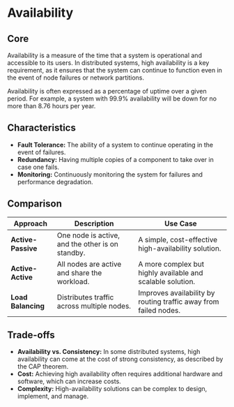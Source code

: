 # Availability

## Core

Availability is a measure of the time that a system is operational and accessible to its users. In distributed systems, high availability is a key requirement, as it ensures that the system can continue to function even in the event of node failures or network partitions.

Availability is often expressed as a percentage of uptime over a given period. For example, a system with 99.9% availability will be down for no more than 8.76 hours per year.

## Characteristics

-   **Fault Tolerance:** The ability of a system to continue operating in the event of failures.
-   **Redundancy:** Having multiple copies of a component to take over in case one fails.
-   **Monitoring:** Continuously monitoring the system for failures and performance degradation.

## Comparison

| Approach             | Description                                          | Use Case                                           |
| -------------------- | ---------------------------------------------------- | -------------------------------------------------- |
| **Active-Passive**   | One node is active, and the other is on standby.     | A simple, cost-effective high-availability solution. |
| **Active-Active**    | All nodes are active and share the workload.         | A more complex but highly available and scalable solution. |
| **Load Balancing**   | Distributes traffic across multiple nodes.           | Improves availability by routing traffic away from failed nodes. |

## Trade-offs

*   **Availability vs. Consistency:** In some distributed systems, high availability can come at the cost of strong consistency, as described by the CAP theorem.
*   **Cost:** Achieving high availability often requires additional hardware and software, which can increase costs.
*   **Complexity:** High-availability solutions can be complex to design, implement, and manage.
